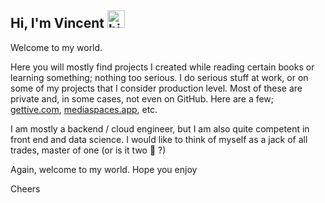 ## Hi, I'm Vincent <img src="https://user-images.githubusercontent.com/1303154/88677602-1635ba80-d120-11ea-84d8-d263ba5fc3c0.gif" width="28px" height="28px" alt="hi">

Welcome to my world.

Here you will mostly find projects I created while reading certain books or learning something; nothing too serious. I do serious stuff at work, or on some of my projects that I consider production level. Most of these are private and, in some cases, not even on GitHub. Here are a few; [gettive.com](https://cloudtools.gettive.com), [mediaspaces.app](https://www.mediaspaces.app), etc.

I am mostly a backend / cloud engineer, but I am also quite competent in front end and data science. I would like to think of myself as a jack of all trades, master of one (or is it two :thinking: ?)

Again, welcome to my world. Hope you enjoy

Cheers
